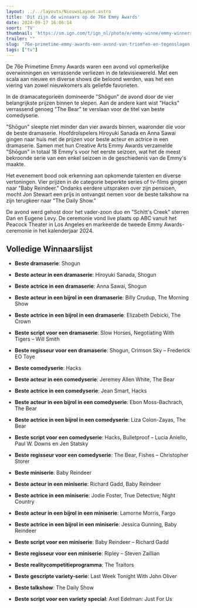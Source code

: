 ```yaml
---
layout: ../../layouts/NieuwsLayout.astro
title: 'Dit zijn de winnaars op de 76e Emmy Awards'
date: 2024-09-17 16:06:14
soort: 'TV'
thumbnail: 'https://sm.ign.com/t/ign_nl/photo/e/emmy-winne/emmy-winners-2024-the-full-list_6tws.1920.jpg'
trailer: ""
slug: '76e-primetime-emmy-awards-een-avond-van-triomfen-en-tegenslagen'
tags: ["tv"]
---
```


De 76e Primetime Emmy Awards waren een avond vol opmerkelijke overwinningen en verrassende verliezen in de televisiewereld. Met een scala aan nieuwe en diverse shows die beloond werden, was het een viering van zowel nieuwkomers als geliefde favorieten.

In de dramacategorieën domineerde "Shōgun" de avond door de vier belangrijkste prijzen binnen te slepen. Aan de andere kant wist "Hacks" verrassend genoeg "The Bear" te verslaan voor de titel van beste comedyserie.

"Shōgun" sleepte niet minder dan vier awards binnen, waaronder die voor de beste dramaserie. Hoofdrolspelers Hiroyuki Sanada en Anna Sawai gingen naar huis met de prijzen voor beste acteur en actrice in een dramaserie. Samen met hun Creative Arts Emmy Awards verzamelde "Shōgun" in totaal 18 Emmy's voor het eerste seizoen, wat het de meest bekroonde serie van een enkel seizoen in de geschiedenis van de Emmy's maakte.

Het evenement bood ook erkenning aan opkomende talenten en diverse vertoningen. Vier prijzen in de categorie beperkte series of tv-films gingen naar "Baby Reindeer." Ondanks eerdere uitspraken over zijn pensioen, mocht Jon Stewart een prijs in ontvangst nemen voor de beste talkshow na zijn terugkeer naar "The Daily Show."

De avond werd gehost door het vader-zoon duo en "Schitt's Creek" sterren Dan en Eugene Levy. De ceremonie vond live plaats op ABC vanuit het Peacock Theater in Los Angeles en markeerde de tweede Emmy Awards-ceremonie in het kalenderjaar 2024.



## **Volledige Winnaarslijst**

- **Beste dramaserie**: Shogun
- **Beste acteur in een dramaserie**: Hiroyuki Sanada, Shogun
- **Beste actrice in een dramaserie**: Anna Sawai, Shogun
- **Beste acteur in een bijrol in een dramaserie**: Billy Crudup, The Morning Show
- **Beste actrice in een bijrol in een dramaserie**: Elizabeth Debicki, The Crown
- **Beste script voor een dramaserie**: Slow Horses, Negotiating With Tigers – Will Smith
- **Beste regisseur voor een dramaserie**: Shogun, Crimson Sky – Frederick EO Toye



- **Beste comedyserie**: Hacks
- **Beste acteur in een comedyserie**: Jeremey Allen White, The Bear
- **Beste actrice in een comedyserie**: Jean Smart, Hacks
- **Beste acteur in een bijrol in een comedyserie**: Ebon Moss-Bachrach, The Bear
- **Beste actrice in een bijrol in een comedyserie**: Liza Colon-Zayas, The Bear
- **Beste script voor een comedyserie**: Hacks, Bulletproof – Lucia Aniello, Paul W. Downs en Jen Statsky
- **Beste regisseur voor een comedyserie**: The Bear, Fishes – Christopher Storer



- **Beste miniserie**: Baby Reindeer
- **Beste acteur in een miniserie**: Richard Gadd, Baby Reindeer
- **Beste actrice in een miniserie**: Jodie Foster, True Detective; Night Country
- **Beste acteur in een bijrol in een miniserie**: Lamorne Morris, Fargo
- **Beste actrice in een bijrol in een miniserie**: Jessica Gunning, Baby Reindeer
- **Beste script voor een miniserie**: Baby Reindeer – Richard Gadd
- **Beste regisseur voor een miniserie**: Ripley – Steven Zaillian



- **Beste realitycompetitieprogramma**: The Traitors
- **Beste gescripte variety-serie**: Last Week Tonight With John Oliver
- **Beste talkshow**: The Daily Show
- **Beste script voor een variety special**: Axel Edelman: Just For Us